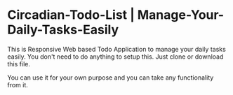 # Circadian-Todo-List | Manage-Your-Daily-Tasks-Easily



This is Responsive Web based Todo Application to manage your daily tasks easily. You don't need to do anything to setup this.
Just clone or download this file. 

You can use it for your own purpose and you can take any functionality from it.

